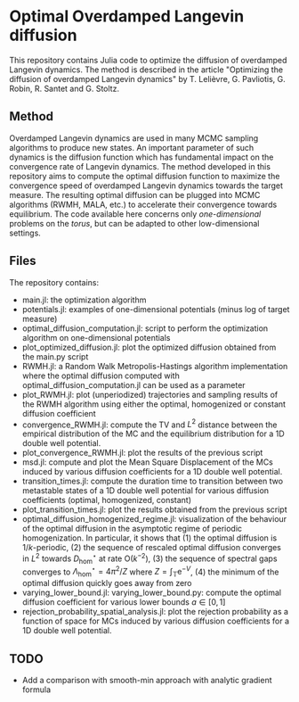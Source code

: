 # Optimal Overdamped Langevin diffusion

This repository contains Julia code to optimize the diffusion of overdamped Langevin dynamics. The method is described in the article "Optimizing the diffusion of overdamped Langevin dynamics" by T. Lelièvre, G. Pavliotis, G. Robin, R. Santet and G. Stoltz.

## Method

Overdamped Langevin dynamics are used in many MCMC sampling algorithms to produce new states. An important parameter of such dynamics is the diffusion function which has fundamental impact on the convergence rate of Langevin dynamics. The method developed in this repository aims to compute the optimal diffusion function to maximize the convergence speed of overdamped Langevin dynamics towards the target measure. The resulting optimal diffusion can be plugged into MCMC algorithms (RWMH, MALA, etc.) to accelerate their convergence towards equilibrium. The code available here concerns only *one-dimensional* problems on the *torus*, but can be adapted to other low-dimensional settings.

## Files

The repository contains:
- main.jl: the optimization algorithm
- potentials.jl: examples of one-dimensional potentials (minus log of target measure)
- optimal_diffusion_computation.jl: script to perform the optimization algorithm on one-dimensional potentials
- plot_optimized_diffusion.jl: plot the optimized diffusion obtained from the main.py script
- RWMH.jl: a Random Walk Metropolis-Hastings algorithm implementation where the optimal diffusion computed with optimal_diffusion_computation.jl can be used as a parameter
- plot_RWMH.jl: plot (unperiodized) trajectories and sampling results of the RWMH algorithm using either the optimal, homogenized or constant diffusion coefficient
- convergence_RWMH.jl: compute the TV and $L^2$ distance between the empirical distribution of the MC and the equilibrium distribution for a 1D double well potential.
- plot_convergence_RWMH.jl: plot the results of the previous script
- msd.jl: compute and plot the Mean Square Displacement of the MCs induced by various diffusion coefficients for a 1D double well potential.
- transition_times.jl: compute the duration time to transition between two metastable states of a 1D double well potential for various diffusion coefficients (optimal, homogenized, constant)
- plot_transition_times.jl: plot the results obtained from the previous script
- optimal_diffusion_homogenized_regime.jl: visualization of the behaviour of the optimal diffusion in the asymptotic regime of periodic homogenization. In particular, it shows that (1) the optimal diffusion is $1/k$-periodic, (2) the sequence of rescaled optimal diffusion converges in $L^2$ towards $D_{\mathrm{hom}}^\star$ at rate $\mathrm{O}(k^{-2})$, (3) the sequence of spectral gaps converges to $\Lambda_{\mathrm{hom}}^\star=4\pi^2 / Z$ where $Z=\int_{\mathbb{T}}\mathrm{e}^{-V}$, (4) the minimum of the optimal diffusion quickly goes away from zero
- varying_lower_bound.jl: varying_lower_bound.py: compute the optimal diffusion coefficient for various lower bounds $a\in[0,1]$
- rejection_probability_spatial_analysis.jl: plot the rejection probability as a function of space for MCs induced by various diffusion coefficients for a 1D double well potential.

## TODO
- Add a comparison with smooth-min approach with analytic gradient formula